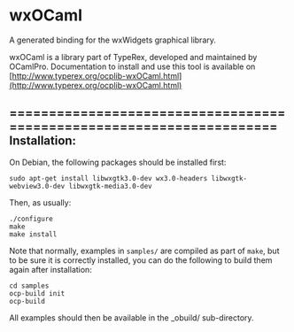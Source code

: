 # wxOCaml

A generated binding for the wxWidgets graphical library.

wxOCaml is a library part of TypeRex, developed and maintained by OCamlPro.
Documentation to install and use this tool is available on
[http://www.typerex.org/ocplib-wxOCaml.html](http://www.typerex.org/ocplib-wxOCaml.html)

=====================================================================
Installation:
-------------

On Debian, the following packages should be installed first:

```
sudo apt-get install libwxgtk3.0-dev wx3.0-headers libwxgtk-webview3.0-dev libwxgtk-media3.0-dev
```

Then, as usually:

```
./configure
make
make install
```

Note that normally, examples in `samples/` are compiled as part of
`make`, but to be sure it is correctly installed, you can do the
following to build them again after installation:

```
cd samples
ocp-build init
ocp-build
```

All examples should then be available in the _obuild/ sub-directory.

